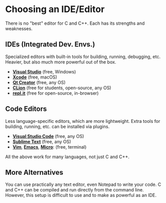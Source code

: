 # Choosing an IDE/Editor

There is no "best" editor for C and C++.
Each has its strengths and weaknesses.

<!-- inline -->
## IDEs (Integrated Dev. Envs.)

Specialized editors with built-in tools for building, running, debugging, etc.
Heavier, but also much more powerful out of the box.
- **[Visual Studio](https://visualstudio.microsoft.com)** (free, Windows)
- **[Xcode](https://developer.apple.com/xcode/)** (free, macOS)
- **[Qt Creator](https://www.qt.io/download-thank-you)** (free, any OS)
- **[CLion](https://www.jetbrains.com/clion/download/)** (free for students, open-source, any OS)
- **[repl.it](https://replit.com/)** (free for open-source, in-browser)

<!-- inline -->
## Code Editors

Less language-specific editors, which are more lightweight.
Extra tools for building, running, etc. can be installed via plugins.
- **[Visual Studio Code](https://code.visualstudio.com/Download)** (free, any OS)
- **[Sublime Text](https://sublimetext.com)** (free, any OS)
- **[Vim](https://www.vim.org)**, **[Emacs](https://www.gnu.org/software/emacs/)**, **[Micro](https://micro-editor.github.io)**: (free, terminal)

All the above work for many languages, not just C and C++.

## More Alternatives

You can use practically any text editor, even Notepad to write your code.
C and C++ can be compiled and run directly from the command line.
However, this setup is difficult to use and to make as powerful as an IDE.
